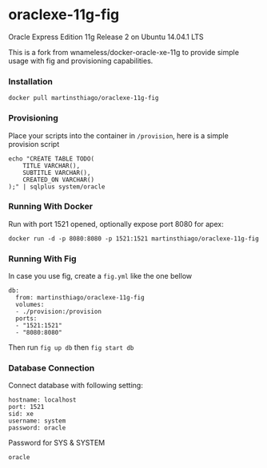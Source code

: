 oraclexe-11g-fig
============================

Oracle Express Edition 11g Release 2 on Ubuntu 14.04.1 LTS

This is a fork from wnameless/docker-oracle-xe-11g to provide simple usage with fig and provisioning capabilities.

### Installation
```
docker pull martinsthiago/oraclexe-11g-fig
```

### Provisioning
Place your scripts into the container in `/provision`, here is a simple provision script

```
echo "CREATE TABLE TODO(
    TITLE VARCHAR(),
    SUBTITLE VARCHAR(),
    CREATED_ON VARCHAR()
);" | sqlplus system/oracle
```

### Running With Docker
Run with port 1521 opened, optionally expose port 8080 for apex:
```
docker run -d -p 8080:8080 -p 1521:1521 martinsthiago/oraclexe-11g-fig
```

### Running With Fig
In case you use fig, create a `fig.yml` like the one bellow

```
db:
  from: martinsthiago/oraclexe-11g-fig
  volumes:
  - ./provision:/provision
  ports:
  - "1521:1521"
  - "8080:8080"
```

Then run `fig up db` then `fig start db` 

### Database Connection
Connect database with following setting:
```
hostname: localhost
port: 1521
sid: xe
username: system
password: oracle
```

Password for SYS & SYSTEM
```
oracle
```

